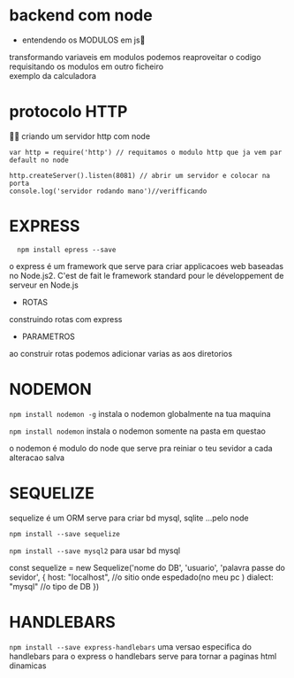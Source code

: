 # backend com node

* entendendo os MODULOS em js🤔 
 
 transformando variaveis em modulos podemos reaproveitar o codigo requisitando os modulos em outro ficheiro<br>
 exemplo da calculadora

# protocolo HTTP
👨‍💻 criando um servidor http com node<br>
```
var http = require('http') // requitamos o modulo http que ja vem par default no node

http.createServer().listen(8081) // abrir um servidor e colocar na porta 
console.log('servidor rodando mano')//verifficando
```
 # EXPRESS
      
      npm install epress --save 
      
o express é um framework que serve para criar applicacoes web baseadas no Node.js2. 
C'est de fait le framework standard pour le développement de serveur en Node.js

   * ROTAS
   
   construindo rotas com express 

   * PARAMETROS
   
   ao construir rotas podemos adicionar varias as aos diretorios
   
# NODEMON

```npm install nodemon -g``` instala o nodemon globalmente na tua maquina
 
```npm install nodemon``` instala o nodemon somente na pasta em questao 

o nodemon é modulo do node que serve pra reiniar o teu sevidor a cada alteracao salva <br>

# SEQUELIZE 
sequelize é um ORM serve para criar bd mysql, sqlite ...pelo node <br>

```npm install --save sequelize```

```npm install --save mysql2``` para usar bd mysql

const sequelize = new Sequelize('nome do DB', 'usuario', 'palavra passe do sevidor', {
    host: "localhost", //o sitio onde espedado(no meu pc ) 
    dialect: "mysql" //o tipo de DB 
})
# HANDLEBARS 

```npm install --save express-handlebars``` uma versao especifica do handlebars para o express 
o handlebars serve para tornar a paginas html dinamicas

